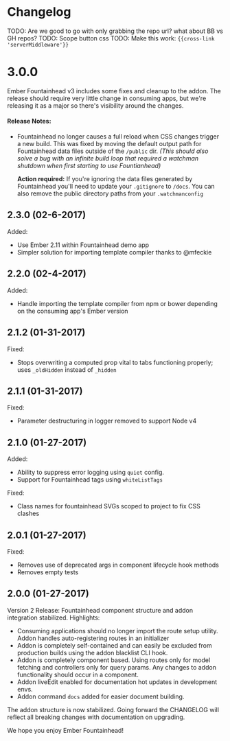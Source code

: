 # Changelog

TODO: Are we good to go with only grabbing the repo url? what about BB vs GH repos?
TODO: Scope button css
TODO: Make this work: `{{cross-link 'serverMiddleware'}}`

# 3.0.0
Ember Fountainhead v3 includes some fixes and cleanup to the addon.
The release should require very little change in consuming apps, but
we're releasing it as a major so there's visibility around the
changes.

#### Release Notes:
- Fountainhead no longer causes a full reload when CSS changes
  trigger a new build. This was fixed by moving the default output
  path for Fountainhead data files outside of the `/public` dir.
  _(This should also solve a bug with an infinite build loop that
  required a watchman shutdown when first starting to use
  Fountianhead)_
  
  **Action required:** If you're ignoring the data files generated
  by Fountainhead you'll need to update your `.gitignore` to `/docs`.
  You can also remove the public directory paths from your
  `.watchmanconfig`



## 2.3.0 (02-6-2017)
Added:
- Use Ember 2.11 within Fountainhead demo app
- Simpler solution for importing template compiler thanks to @mfeckie

## 2.2.0 (02-4-2017)
Added:
- Handle importing the template compiler from npm or bower depending on the
  consuming app's Ember version

## 2.1.2 (01-31-2017)
Fixed:
- Stops overwriting a computed prop vital to tabs functioning properly; uses `_oldHidden` instead of `_hidden`

## 2.1.1 (01-31-2017)
Fixed:
- Parameter destructuring in logger removed to support Node v4

## 2.1.0 (01-27-2017)
Added:
- Ability to suppress error logging using `quiet` config.
- Support for Fountainhead tags using `whiteListTags`

Fixed:
- Class names for fountainhead SVGs scoped to project to fix CSS clashes

## 2.0.1 (01-27-2017)
Fixed:
- Removes use of deprecated args in component lifecycle hook methods
- Removes empty tests

## 2.0.0 (01-27-2017)
Version 2 Release: Fountainhead component structure and addon integration stabilized.
Highlights:

- Consuming applications should no longer import the route setup utility. Addon
  handles auto-registering routes in an initializer
- Addon is completely self-contained and can easily be excluded from production
  builds using the addon blacklist CLI hook.
- Addon is completely component based. Using routes only for model fetching and
  controllers only for query params. Any changes to addon functionality should
  occur in a component.
- Addon liveEdit enabled for documentation hot updates in development envs.
- Addon command `docs` added for easier document building.

The addon structure is now stabilized. Going forward the CHANGELOG will reflect
all breaking changes with documentation on upgrading.

We hope you enjoy Ember Fountainhead!
